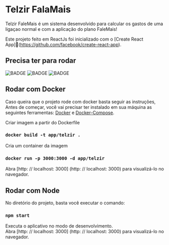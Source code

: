 # Telzir FalaMais

Telzir FaleMais é um sistema desenvolvido para calcular os gastos de uma ligaçao normal e com a aplicação do plano FaleMais!

Este projeto feito em ReactJs foi inicializado com o [Create React App]🔗(https://github.com/facebook/create-react-app).

## Precisa ter para rodar

![BADGE](https://img.shields.io/badge/node-v10.15.1-success)
![BADGE](https://img.shields.io/badge/docker-v1.29-blueviolet)
![BADGE](https://img.shields.io/badge/npm-v6.4.1-red)

## Rodar com Docker

Caso queira que o projeto rode com docker basta seguir as instruções, Antes de começar, você vai precisar ter instalado em sua máquina as seguintes ferramentas:
[Docker](https://docs.docker.com/get-docker/) e [Docker-Compose](https://docs.docker.com/compose/install/). 

Criar imagem a partir do Dockerfile
### `docker build -t app/telzir .`
Cria um container da imagem
### `docker run -p 3000:3000 -d app/telzir`

Abra [http: // localhost: 3000] (http: // localhost: 3000) para visualizá-lo no navegador.


## Rodar com Node

No diretório do projeto, basta você executar o comando:

### `npm start`

Executa o aplicativo no modo de desenvolvimento. <br>
Abra [http: // localhost: 3000] (http: // localhost: 3000) para visualizá-lo no navegador.





